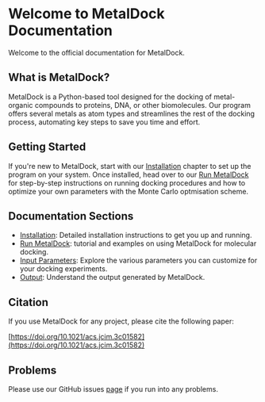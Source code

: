 # Welcome to MetalDock Documentation

Welcome to the official documentation for MetalDock.

## What is MetalDock?

MetalDock is a Python-based tool designed for the docking of metal-organic compounds to proteins, DNA, or other biomolecules. Our program offers several metals as atom types and streamlines the rest of the docking process, automating key steps to save you time and effort.

## Getting Started

If you're new to MetalDock, start with our [Installation](installation.md) chapter to set up the program on your system. Once installed, head over to our [Run MetalDock](run.md) for step-by-step instructions on running docking procedures and how to optimize your own parameters with the Monte Carlo optmisation scheme.

## Documentation Sections

- [Installation](installation.md): Detailed installation instructions to get you up and running.
- [Run MetalDock](run.md): tutorial and examples on using MetalDock for molecular docking.
- [Input Parameters](input_parameters.md): Explore the various parameters you can customize for your docking experiments.
- [Output](output.md): Understand the output generated by MetalDock.


## Citation

If you use MetalDock for any project, please cite the following paper: 

[https://doi.org/10.1021/acs.jcim.3c01582](https://doi.org/10.1021/acs.jcim.3c01582)

## Problems

Please use our GitHub issues [page](https://github.com/MatthijsHak/MetalDock/issues) if you run into any problems.
